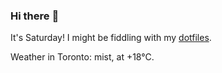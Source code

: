 ### Hi there :wave:

It's Saturday! I might be fiddling with my [dotfiles](https://github.com/bewuethr/dotfiles).

Weather in Toronto: mist, at +18°C.
